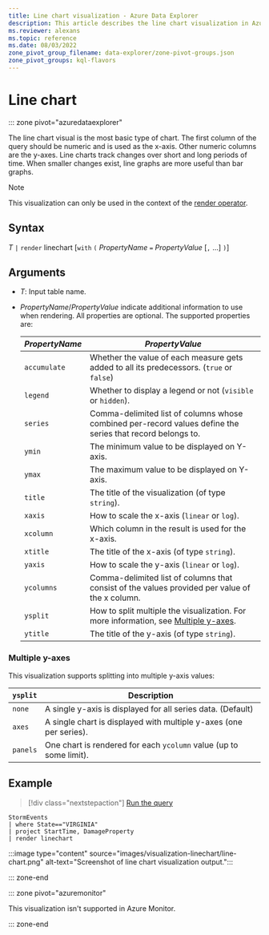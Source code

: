 ```yaml
---
title: Line chart visualization - Azure Data Explorer
description: This article describes the line chart visualization in Azure Data Explorer.
ms.reviewer: alexans
ms.topic: reference
ms.date: 08/03/2022
zone_pivot_group_filename: data-explorer/zone-pivot-groups.json
zone_pivot_groups: kql-flavors
---
```

# Line chart

::: zone pivot="azuredataexplorer"

The line chart visual is the most basic type of chart. The first column of the query should be numeric and is used as the x-axis. Other numeric columns are the y-axes. Line charts track changes over short and long periods of time. When smaller changes exist, line graphs are more useful than bar graphs.

 
> [!NOTE]
> This visualization can only be used in the context of the [render operator](renderoperator.md).

## Syntax

*T* `|` `render` linechart [`with` `(` *PropertyName* `=` *PropertyValue* [`,` ...] `)`]

## Arguments

* *T*: Input table name.
* *PropertyName*/*PropertyValue* indicate additional information to use when rendering.
  All properties are optional. The supported properties are:
    
    |*PropertyName*|*PropertyValue*                                                                   |
    |--------------|----------------------------------------------------------------------------------|
    |`accumulate`  |Whether the value of each measure gets added to all its predecessors. (`true` or `false`)|
    |`legend`      |Whether to display a legend or not (`visible` or `hidden`).                       |
    |`series`      |Comma-delimited list of columns whose combined per-record values define the series that record belongs to.|
    |`ymin`        |The minimum value to be displayed on Y-axis.                                      |
    |`ymax`        |The maximum value to be displayed on Y-axis.                                      |
    |`title`       |The title of the visualization (of type `string`).                                |
    |`xaxis`       |How to scale the x-axis (`linear` or `log`).                                      |
    |`xcolumn`     |Which column in the result is used for the x-axis.                                |
    |`xtitle`      |The title of the x-axis (of type `string`).                                       |
    |`yaxis`       |How to scale the y-axis (`linear` or `log`).                                      |
    |`ycolumns`    |Comma-delimited list of columns that consist of the values provided per value of the x column.|
    |`ysplit`      |How to split multiple the visualization. For more information, see [Multiple y-axes](#multiple-y-axes).                             |
    |`ytitle`      |The title of the y-axis (of type `string`).                                       |

### Multiple y-axes

This visualization supports splitting into multiple y-axis values:

|`ysplit`  |Description                                                       |
|----------|------------------------------------------------------------------|
|`none`    |A single y-axis is displayed for all series data. (Default)       |
|`axes`    |A single chart is displayed with multiple y-axes (one per series).|
|`panels`  |One chart is rendered for each `ycolumn` value (up to some limit).|
    
## Example

> [!div class="nextstepaction"]
> <a href="https://dataexplorer.azure.com/clusters/help/databases/Samples?query=H4sIAAAAAAAAAwsuyS/KdS1LzSsp5qpRKM9ILUpVCC5JLEm1tVUK8wxy9/TzdFQCyhQU5WelJpeA5IpKQjJzU3UUXBJzE9NTA4ryC1KLSiqBaopS81JSixRyMvNSkzOAygCpk5aiXAAAAA==" target="_blank">Run the query</a>

```kusto
StormEvents
| where State=="VIRGINIA"
| project StartTime, DamageProperty
| render linechart 
```

:::image type="content" source="images/visualization-linechart/line-chart.png" alt-text="Screenshot of line chart visualization output.":::

::: zone-end

::: zone pivot="azuremonitor"

This visualization isn't supported in Azure Monitor.

::: zone-end